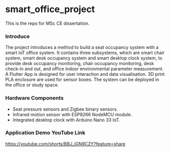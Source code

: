 # smart_office_project

This is the repo for MSc CE dissertation.

### Introduce

The project introduces a method to build a seat occupancy system with a smart IoT office system. It contains three subsystems, which are smart chair system, smart desk occupancy system and smart desktop clock system, to provide desk occupancy monitoring, chair occupancy monitoring, desk check-in and out, and office indoor environmental parameter measurement. A Flutter App is designed for user interaction and data visualisation. 3D print PLA enclosure are used for sensor boxes. The system can be deployed in the office or study space.

### Hardware Components 

+ Seat pressure sensors and Zigbee binary sensors.
+ Infrared motion sensor with ESP8266 NodeMCU module.
+ Integrated desktop clock with Arduino Nano 33 IoT.



### Application Demo YouTube Link

https://youtube.com/shorts/BBJ_iGN9C2Y?feature=share